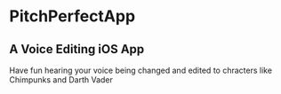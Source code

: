 # PitchPerfectApp
## A Voice Editing iOS App
Have fun hearing your voice being changed and edited to chracters like Chimpunks and Darth Vader
